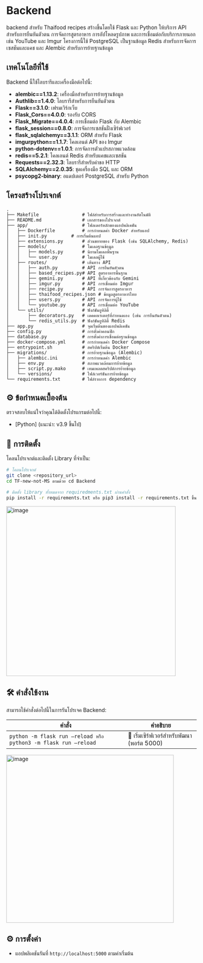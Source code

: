 # Backend
backend สำหรับ Thaifood recipes สร้างขึ้นโดยใช้ Flask และ Python ให้บริการ API สำหรับการยืนยันตัวตน การจัดการสูตรอาหาร การอัปโหลดรูปภาพ และการเชื่อมต่อกับบริการภายนอก เช่น YouTube และ Imgur โครงการนี้ใช้ PostgreSQL เป็นฐานข้อมูล Redis สำหรับการจัดการเซสชันและแคช และ Alembic สำหรับการย้ายฐานข้อมูล

## เทคโนโลยีที่ใช้
Backend นี้ใช้ไลบรารีและเครื่องมือต่อไปนี้:
- **alembic==1.13.2**: เครื่องมือสำหรับการย้ายฐานข้อมูล
- **Authlib==1.4.0**: ไลบรารีสำหรับการยืนยันตัวตน
- **Flask==3.1.0**: เฟรมเวิร์กเว็บ
- **Flask_Cors==4.0.0**: รองรับ CORS
- **Flask_Migrate==4.0.4**: การเชื่อมต่อ Flask กับ Alembic
- **flask_session==0.8.0**: การจัดการเซสชันฝั่งเซิร์ฟเวอร์
- **flask_sqlalchemy==3.1.1**: ORM สำหรับ Flask
- **imgurpython==1.1.7**: ไคลเอนต์ API ของ Imgur
- **python-dotenv==1.0.1**: การจัดการตัวแปรสภาพแวดล้อม
- **redis==5.2.1**: ไคลเอนต์ Redis สำหรับแคชและเซสชัน
- **Requests==2.32.3**: ไลบรารีสำหรับคำขอ HTTP
- **SQLAlchemy==2.0.35**: ชุดเครื่องมือ SQL และ ORM
- **psycopg2-binary**: อแดปเตอร์ PostgreSQL สำหรับ Python

## โครงสร้างโปรเจกต์
```
.
├── Makefile                # ไฟล์สำหรับการสร้างและทำงานอัตโนมัติ
├── README.md               # เอกสารของโปรเจกต์
├── app/                    # โฟลเดอร์หลักของแอปพลิเคชัน
│   ├── Dockerfile          # การกำหนดค่า Docker สำหรับแอป
│   ├── init.py         # การเริ่มต้นแอป
│   ├── extensions.py       # ส่วนขยายของ Flask (เช่น SQLAlchemy, Redis)
│   ├── models/             # โมเดลฐานข้อมูล
│   │   ├── models.py       # นิยามโมเดลพื้นฐาน
│   │   └── user.py         # โมเดลผู้ใช้
│   ├── routes/             # เส้นทาง API
│   │   ├── auth.py         # API การยืนยันตัวตน
│   │   ├── based_recipes.py# API สูตรอาหารพื้นฐาน
│   │   ├── gemini.py       # API ที่เกี่ยวข้องกับ Gemini
│   │   ├── imgur.py        # API การเชื่อมต่อ Imgur
│   │   ├── recipe.py       # API การจัดการสูตรอาหาร
│   │   ├── thaifood_recipes.json # ข้อมูลสูตรอาหารไทย
│   │   ├── users.py        # API การจัดการผู้ใช้
│   │   └── youtube.py      # API การเชื่อมต่อ YouTube
│   └── utils/              # ฟังก์ชันยูทิลิตี้
│       ├── decorators.py   # เดคคอเรเตอร์ที่กำหนดเอง (เช่น การยืนยันตัวตน)
│       └── redis_utils.py  # ฟังก์ชันยูทิลิตี้ Redis
├── app.py                  # จุดเริ่มต้นของแอปพลิเคชัน
├── config.py               # การตั้งค่าคอนฟิก
├── database.py             # การตั้งค่าการเชื่อมต่อฐานข้อมูล
├── docker-compose.yml      # การกำหนดค่า Docker Compose
├── entrypoint.sh           # สคริปต์เริ่มต้น Docker
├── migrations/             # การย้ายฐานข้อมูล (Alembic)
│   ├── alembic.ini         # การกำหนดค่า Alembic
│   ├── env.py              # สภาพแวดล้อมการย้ายข้อมูล
│   ├── script.py.mako      # เทมเพลตสคริปต์การย้ายข้อมูล
│   └── versions/           # ไฟล์เวอร์ชันการย้ายข้อมูล
└── requirements.txt        # ไฟล์รายการ dependency
```

## ⚙️ ข้อกำหนดเบื้องต้น
ตรวจสอบให้แน่ใจว่าคุณได้ติดตั้งโปรแกรมต่อไปนี้:
- [Python] (แนะนำ: v3.9 ขึ้นไป)


## 🚀 การติดตั้ง
โคลนโปรเจกต์และติดตั้ง Library ที่จำเป็น:

```sh
# โคลนโปรเจกต์
git clone <repository_url>
cd TF-new-not-MS ตามด้วย cd Backend

# ติดตั้ง library ทั้งหมดจาก requiredments.txt ผ่านคำสั่ง
pip install -r requirements.txt หรือ pip3 install -r requirements.txt ขึ้นอยู่กับ version ของ python และ pip ของผู้พัฒนา

```
<img width="448" alt="image" src="https://github.com/user-attachments/assets/c1a8742e-ff2b-4bee-a602-74fa280a59e0" />

## 🛠️ คำสั่งใช้งาน
สามารถใช้คำสั่งต่อไปนี้ในการรันโปรเจค Backend:

| คำสั่ง            | คำอธิบาย                                       |
|------------------|-----------------------------------------------|
| `python -m flask run –reload หรือ python3 -m flask run –reload`   | 🚧 เริ่มเซิร์ฟเวอร์สำหรับพัฒนา (พอร์ต 5000)      |


<img width="443" alt="image" src="https://github.com/user-attachments/assets/a3ca4f85-56ac-476a-baf9-d6137a374dae" />

## ⚙️ การตั้งค่า
- แอปพลิเคชันรันที่ `http://localhost:5000` ตามค่าเริ่มต้น
